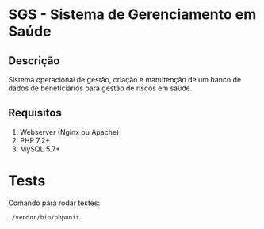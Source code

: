 # SGS - Sistema de Gerenciamento em Saúde

## Descrição

Sistema operacional de gestão, criação e manutenção de um banco de dados de beneficiários para gestão de riscos em saúde.

## Requisitos

1. Webserver (Nginx ou Apache)
2. PHP 7.2+
3. MySQL 5.7+

# Tests

Comando para rodar testes:
```
./vendor/bin/phpunit
```

